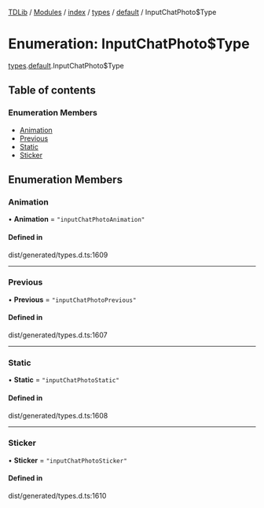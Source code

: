 [TDLib](../README.md) / [Modules](../modules.md) / [index](../modules/index.md) / [types](../modules/index.types.md) / [default](../modules/index.types.default.md) / InputChatPhoto$Type

# Enumeration: InputChatPhoto$Type

[types](../modules/index.types.md).[default](../modules/index.types.default.md).InputChatPhoto$Type

## Table of contents

### Enumeration Members

- [Animation](index.types.default.InputChatPhoto_Type.md#animation)
- [Previous](index.types.default.InputChatPhoto_Type.md#previous)
- [Static](index.types.default.InputChatPhoto_Type.md#static)
- [Sticker](index.types.default.InputChatPhoto_Type.md#sticker)

## Enumeration Members

### Animation

• **Animation** = ``"inputChatPhotoAnimation"``

#### Defined in

dist/generated/types.d.ts:1609

___

### Previous

• **Previous** = ``"inputChatPhotoPrevious"``

#### Defined in

dist/generated/types.d.ts:1607

___

### Static

• **Static** = ``"inputChatPhotoStatic"``

#### Defined in

dist/generated/types.d.ts:1608

___

### Sticker

• **Sticker** = ``"inputChatPhotoSticker"``

#### Defined in

dist/generated/types.d.ts:1610
